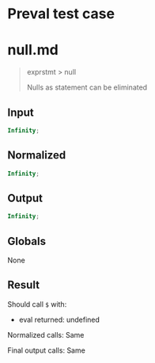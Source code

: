 # Preval test case

# null.md

> exprstmt > null
>
> Nulls as statement can be eliminated

## Input

`````js filename=intro
Infinity;
`````

## Normalized

`````js filename=intro
Infinity;
`````

## Output

`````js filename=intro
Infinity;
`````

## Globals

None

## Result

Should call `$` with:
 - eval returned: undefined

Normalized calls: Same

Final output calls: Same

